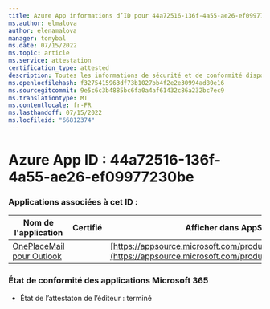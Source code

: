 ```yaml
---
title: Azure App informations d’ID pour 44a72516-136f-4a55-ae26-ef09977230be
ms.author: elmalova
author: elenamalova
manager: tonybal
ms.date: 07/15/2022
ms.topic: article
ms.service: attestation
certification_type: attested
description: Toutes les informations de sécurité et de conformité disponibles pour 44a72516-136f-4a55-ae26-ef09977230be.
ms.openlocfilehash: f3275415963df73b1027bb4f2e2e30994ad80e16
ms.sourcegitcommit: 9e5c6c3b4885bc6fa0a4af61432c86a232bc7ec9
ms.translationtype: MT
ms.contentlocale: fr-FR
ms.lasthandoff: 07/15/2022
ms.locfileid: "66812374"
---
```

# <a name="azure-app-id-44a72516-136f-4a55-ae26-ef09977230be"></a>Azure App ID : 44a72516-136f-4a55-ae26-ef09977230be


### <a name="apps-associated-with-this-id"></a>Applications associées à cet ID :
| **Nom de l'application** | **Certifié** | **Afficher dans AppSource** |
|--------------|---------------|-----------------------|
| [OnePlaceMail pour Outlook](../forward/WA104380723.md) |  | [https://appsource.microsoft.com/product/office/WA104380723](https://appsource.microsoft.com/product/office/WA104380723) |

### <a name="microsoft-365-app-compliance-status"></a>État de conformité des applications Microsoft 365
- État de l’attestaton de l’éditeur : terminé
